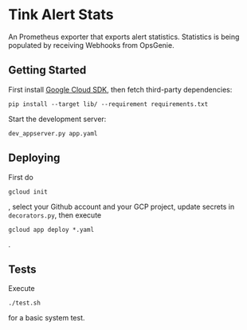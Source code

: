 Tink Alert Stats
================
An Prometheus exporter that exports alert statistics. Statistics is being populated by receiving Webhooks from OpsGenie.

Getting Started
---------------

First install [Google Cloud SDK](https://cloud.google.com/sdk/docs/), then fetch third-party dependencies:

    pip install --target lib/ --requirement requirements.txt

Start the development server:

    dev_appserver.py app.yaml

Deploying
---------
First do

    gcloud init

, select your Github account and your GCP project, update secrets in `decorators.py`, then execute

    gcloud app deploy *.yaml

.

Tests
-----
Execute

    ./test.sh

for a basic system test.
